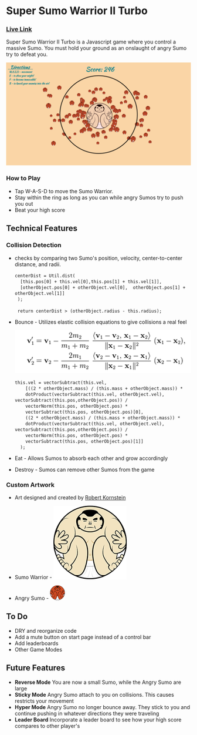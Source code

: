 # Super Sumo Warrior II Turbo

### [Live Link](http://millmane.github.io/SuperSumoWarriorIITurbo/)

Super Sumo Warrior II Turbo is a Javascript game where you control a massive Sumo.  You must hold your ground as an onslaught of angry Sumo try to defeat you.

![game]

### How to Play
* Tap W-A-S-D to move the Sumo Warrior.
* Stay within the ring as long as you can while angry Sumos try to push you out
* Beat your high score

## Technical Features

### Collision Detection
* checks by comparing two Sumo's position, velocity, center-to-center distance, and radii.  

  ```
  centerDist = Util.dist(
    [this.pos[0] + this.vel[0],this.pos[1] + this.vel[1]],
    [otherObject.pos[0] + otherObject.vel[0],  otherObject.pos[1] + otherObject.vel[1]]
   );

   return centerDist > (otherObject.radius - this.radius);
   ```
* Bounce - Utilizes elastic collision equations to give collisions a real feel

  ![elastic_collision]

  ```
  this.vel = vectorSubtract(this.vel,
      [((2 * otherObject.mass) / (this.mass + otherObject.mass)) *
      dotProduct(vectorSubtract(this.vel, otherObject.vel), vectorSubtract(this.pos,otherObject.pos)) /
      vectorNorm(this.pos, otherObject.pos) *
      vectorSubtract(this.pos, otherObject.pos)[0],
      ((2 * otherObject.mass) / (this.mass + otherObject.mass)) *
      dotProduct(vectorSubtract(this.vel, otherObject.vel), vectorSubtract(this.pos,otherObject.pos)) /
      vectorNorm(this.pos, otherObject.pos) *
      vectorSubtract(this.pos, otherObject.pos)[1]]
    );
  ```
* Eat - Allows Sumos to absorb each other and grow accordingly
* Destroy - Sumos can remove other Sumos from the game

### Custom Artwork
* Art designed and created by [Robert Kornstein](http://www.rkanimation.com)

* Sumo Warrior - ![sumo_regular]
* Angry Sumo - ![sumo_mad]

## To Do
* DRY and reorganize code
* Add a mute button on start page instead of a control bar
* Add leaderboards
* Other Game Modes

## Future Features
* **Reverse Mode** You are now a small Sumo, while the Angry Sumo are large
* **Sticky Mode** Angry Sumo attach to you on collisions.  This causes restricts your movement
* **Hyper Mode** Angry Sumo no longer bounce away.  They stick to you and continue pushing in whatever directions they were traveling
* **Leader Board** Incorporate a leader board to see how your high score compares to other player's

[elastic_collision]: ./images/elastic_collision.png
[sumo_regular]: ./images/sumo_regular.png
[sumo_mad]: ./images/sumo_mad.png
[game]: ./images/game.png
